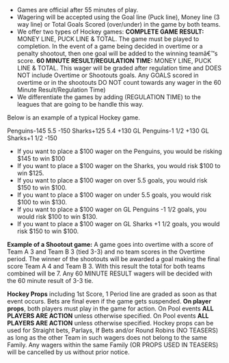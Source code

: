 - Games are official after 55 minutes of play.
- Wagering will be accepted using the Goal line (Puck line), Money line (3 way line) or Total Goals Scored (over/under) in the game by both teams.
- We offer two types of Hockey games:
**COMPLETE GAME RESULT:** MONEY LINE, PUCK LINE & TOTAL. The game must be played to completion. In the event of a game being decided in overtime or a penalty shootout, then one goal will be added to the winning teamâ€™s score.
**60 MINUTE RESULT/REGULATION TIME:** MONEY LINE, PUCK LINE & TOTAL. This wager will be graded after regulation time and DOES NOT include Overtime or Shootouts goals. Any GOALS scored in overtime or in the shootouts DO NOT count towards any wager in the 60 Minute Result/Regulation Time)
- We differentiate the games by adding (REGULATION TIME) to the leagues that are going to be handle this way.

Below is an example of a typical Hockey game.

Penguins-145 5.5 -150
Sharks+125 5.4 +130
GL Penguins-1 1/2 +130
GL Sharks+1 1/2 -150

- If you want to place a $100 wager on the Penguins, you would be risking $145 to win $100
- If you want to place a $100 wager on the Sharks, you would risk $100 to win $125.
- If you want to place a $100 wager on over 5.5 goals, you would risk $150 to win $100.
- If you want to place a $100 wager on under 5.5 goals, you would risk $100 to win $130.
- If you want to place a $100 wager on GL Penguins -1 1/2 goals, you would risk $100 to win $130.
- If you want to place a $100 wager on GL Sharks +1 1/2 goals, you would risk $150 to win $100.

**Example of a Shootout game:** A game goes into overtime with a score of Team A 3 and Team B 3 (tied 3-3) and no team scores in the Overtime period. The winner of the shootouts will be awarded a goal making the final score Team A 4 and Team B 3. With this result the total for both teams combined will be 7. Any 60 MINUTE RESULT wagers will be decided with the 60 minute result of 3-3 tie.

**Hockey Props** including 1st Score, 1 Period line are graded as soon as that event occurs. Bets are final even if the game gets suspended.
**On player props**, both players must play in the game for action. On Pool events **ALL PLAYERS ARE ACTION** unless otherwise specified. On Pool events **ALL PLAYERS ARE ACTION** unless otherwise specified. Hockey props can be used for Straight bets, Parlays, If Bets and/or Round Robins (NO TEASERS) as long as the other Team in such wagers does not belong to the same Family. Any wagers within the same Family (OR PROPS USED IN TEASERS) will be cancelled by us without prior notice.
